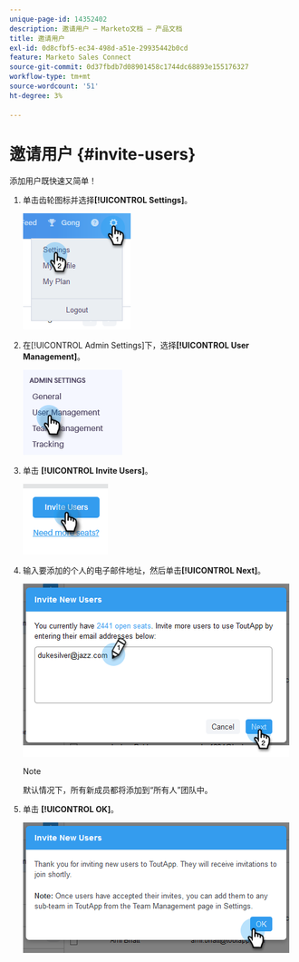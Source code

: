 ```yaml
---
unique-page-id: 14352402
description: 邀请用户 — Marketo文档 — 产品文档
title: 邀请用户
exl-id: 0d8cfbf5-ec34-498d-a51e-29935442b0cd
feature: Marketo Sales Connect
source-git-commit: 0d37fbdb7d08901458c1744dc68893e155176327
workflow-type: tm+mt
source-wordcount: '51'
ht-degree: 3%

---
```


# 邀请用户 {#invite-users}

添加用户既快速又简单！

1. 单击齿轮图标并选择&#x200B;**[!UICONTROL Settings]**。

   ![](assets/one.png)

1. 在[!UICONTROL Admin Settings]下，选择&#x200B;**[!UICONTROL User Management]**。

   ![](assets/invite-team-members-2.png)

1. 单击 **[!UICONTROL Invite Users]**。

   ![](assets/invite-team-members-3.png)

1. 输入要添加的个人的电子邮件地址，然后单击&#x200B;**[!UICONTROL Next]**。

   ![](assets/four.png)

   >[!NOTE]
   >
   >默认情况下，所有新成员都将添加到“所有人”团队中。

1. 单击 **[!UICONTROL OK]**。

   ![](assets/five.png)
